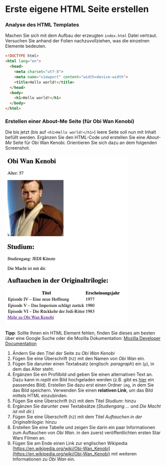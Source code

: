 # Erste eigene HTML Seite erstellen

### Analyse des HTML Templates

Machen Sie sich mit dem Aufbau der erzeugten `index.html` Datei vertraut. Versuchen Sie anhand der Folien nachzuvollziehen, was die einzelnen Elemente bedeuten.

```html
<!DOCTYPE html>
<html lang="en">
  <head>
    <meta charset="utf-8">
    <meta name="viewport" content="width=device-width">
    <title>Hello world!</title>
  </head>
  <body>
    <h1>Hello world!</h1>
  </body>
</html>
```

### Erstellen einer About-Me Seite (für Obi Wan Kenobi)

Die bis jetzt (bis auf `<h1>Hello world!</h1>`) leere Seite soll nun mit Inhalt befüllt werden.
Ergänzen Sie den HTML-Code und erstellen Sie eine *About-Me* Seite für Obi Wan Kenobi. Orientieren Sie sich dazu an dem folgenden Screenshot.

![img.png](img/obi_wan.png)

**Tipp**: Sollte Ihnen ein HTML Element fehlen, finden Sie dieses am besten über eine Google Suche oder die Mozilla Dokumentation:
[Mozilla Developer Documentation](https://developer.mozilla.org/en-US/docs/Web/HTML/Reference)

1. Ändern Sie den Titel der Seite zu *Obi Wan Kenobi*
2. Fügen Sie eine Überschrift (`h2`) mit den Namen von *Obi Wan* ein.
3. Fügen Sie darunter einen Textabsatz (englisch: *paragraph*) ein (`p`), in dem das Alter steht.
4. Ergänzen Sie ein Profilbild und geben Sie einen alternativen Text an.
   Dazu kann in *replit* ein Bild hochgeladen werden (z.B. gibt es [hier](https://upload.wikimedia.org/wikipedia/commons/thumb/9/98/OOjs_UI_icon_userAvatar.svg/480px-OOjs_UI_icon_userAvatar.svg.png) ein passendes Bild). Erstellen Sie dazu erst einen Ordner  `img`, in dem Sie das Bild speichern. Verwenden Sie einen **relativen Link**, um das Bild mittels HTML einzubinden.
5. Fügen Sie eine Überschrift (`h2`) mit dem Titel *Studium:* hinzu
6. Ergänzen Sie darunter zwei Textabsätze (*Studiengang ...* und *Die Macht ist mit dir.*)
7. Fügen Sie eine Überschrift (`h2`) mit dem Titel *Auftauchen in der Originaltrilogie:* hinzu
8. Erstellen Sie eine Tabelle und zeigen Sie darin ein paar Informationen zum Auftauchen von *Obi Wan*. in den zuerst veröffentlichten ersten Star Wars Filmen an.
9. Fügen Sie am Ende einen Link zur englischen Wikipedia [https://en.wikipedia.org/wiki/Obi-Wan_Kenobi](https://en.wikipedia.org/wiki/Obi-Wan_Kenobi) mit weiteren Informationen zu *Obi Wan* ein.
